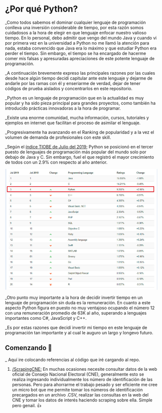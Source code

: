 # ¿Por qué Python?

_Como todos sabemos el dominar cualquier lenguaje de programación conlleva una inversión considerable de tiempo, por esta razón somos cuidadosos a la hora de elegir en que lenguaje enfocar nuestro valioso tiempo. En lo personal, debo admitir que vengo del mundo Java y cuando vi por primera vez en la universidad a Python no me llamó la atención para nada, estaba convencido que Java era lo máximo y que estudiar Python era perder el tiempo. Sin embargo, el tiempo se ha encargado de hacerme comer mis falsas y apresuradas apreciaciones de este potente lenguaje de programación.

_A continuación brevemente expreso las principales razones por las cuales desde hace algún tiempo  decidí capitular ante este lenguaje y dejarme de andarle por las ramas con él y enseriarme de verdad, dejar de tener códigos de prueba aislados y concentrarlos en este repositorio.

_Python es un lenguaje de programación que en la actualidad es muy popular y ha sido pieza principal para grandes proyectos, como también ha introducido prácticas innovadoras a la hora de programar.

_Existe una enorme comunidad, mucha información, cursos, tutoriales y ejemplos en internet  que facilitan el proceso de asimilar el lenguaje.

_Progresivamente ha avanzando en el Ranking de popularidad y a la vez el volumen de demanda de profesionales con este skill.

_Según el [índice TIOBE de Julio del 2019](https://www.tiobe.com/tiobe-index/); Python se posicionó en el tercer puesto de lenguajes de programación más popular del mundo solo por debajo de Java y C. Sin embargo, fuel el que registró el mayor crecimiento de todos con un 2.9% con respecto al año anterior.
 
![Ranking TIOBE 2019 de lenguajes más populares!](https://raw.githubusercontent.com/oswaldom-code/Python/master/img/Ranking-Lenguajes-de-programacion.jpg)

_Otro punto muy importante a la hora de decidir invertir tiempo en un lenguaje de programación sin duda es la remuneración. En cuanto a este aspecto Python figura en puesto no muy ventajoso ocupando el número 12 con una remuneración promedio de 63K al año, superando a lenguajes importantes como C#, JavaScript y C++.

_Es por estas razones que decidí invertir mi tiempo en este lenguaje de programación tan importante y al cual le auguro un largo y longevo futuro.


## Comenzando 🚀

_ Aquí ire colocando referencias al código que iré cargando al repo.

1. [/ScrapingCNE:](https://github.com/oswaldom-code/Python/tree/master/ScrapingCNE)
    En muchas ocasiones necesite consultar datos de la web oficial de Consejo Nacional Electoral (CNE), generalmente esto se realiza ingresando individualmente los número de identificación de las personas. Pero para ahorrarme el trabajo pesado y ser eficiente me cree un micro bot que me permite tomar los números de identificación precargados en un archivo .CSV, realizar las consultas en la web del CNE y tomar los datos de interés haciendo scraping sobre ella. Simple pero genail. 👍
